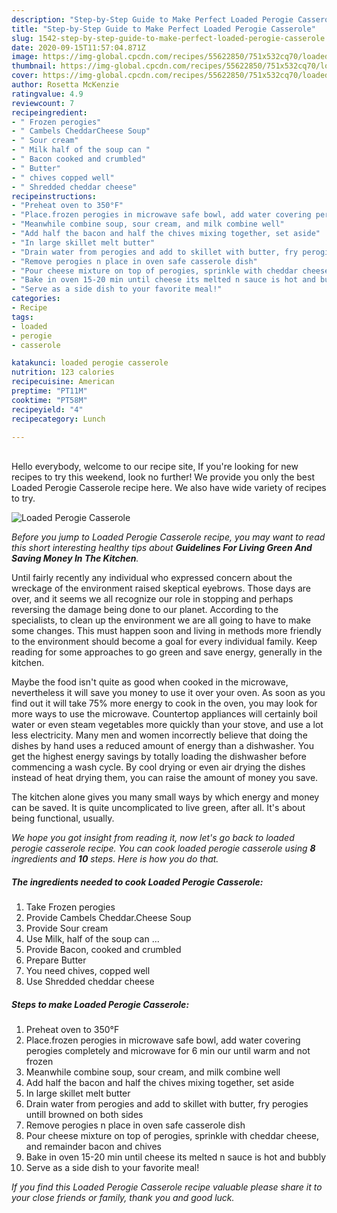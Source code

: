 ```yaml
---
description: "Step-by-Step Guide to Make Perfect Loaded Perogie Casserole"
title: "Step-by-Step Guide to Make Perfect Loaded Perogie Casserole"
slug: 1542-step-by-step-guide-to-make-perfect-loaded-perogie-casserole
date: 2020-09-15T11:57:04.871Z
image: https://img-global.cpcdn.com/recipes/55622850/751x532cq70/loaded-perogie-casserole-recipe-main-photo.jpg
thumbnail: https://img-global.cpcdn.com/recipes/55622850/751x532cq70/loaded-perogie-casserole-recipe-main-photo.jpg
cover: https://img-global.cpcdn.com/recipes/55622850/751x532cq70/loaded-perogie-casserole-recipe-main-photo.jpg
author: Rosetta McKenzie
ratingvalue: 4.9
reviewcount: 7
recipeingredient:
- " Frozen perogies"
- " Cambels CheddarCheese Soup"
- " Sour cream"
- " Milk half of the soup can "
- " Bacon cooked and crumbled"
- " Butter"
- " chives copped well"
- " Shredded cheddar cheese"
recipeinstructions:
- "Preheat oven to 350°F"
- "Place.frozen perogies in microwave safe bowl, add water covering perogies completely and microwave for 6 min our until warm and not frozen"
- "Meanwhile combine soup, sour cream, and milk combine well"
- "Add half the bacon and half the chives mixing together, set aside"
- "In large skillet melt butter"
- "Drain water from perogies and add to skillet with butter, fry perogies untill browned on both sides"
- "Remove perogies n place in oven safe casserole dish"
- "Pour cheese mixture on top of perogies, sprinkle with cheddar cheese, and remainder bacon and chives"
- "Bake in oven 15-20 min until cheese its melted n sauce is hot and bubbly"
- "Serve as a side dish to your favorite meal!"
categories:
- Recipe
tags:
- loaded
- perogie
- casserole

katakunci: loaded perogie casserole 
nutrition: 123 calories
recipecuisine: American
preptime: "PT11M"
cooktime: "PT58M"
recipeyield: "4"
recipecategory: Lunch

---
```

<br>
Hello everybody, welcome to our recipe site, If you're looking for new recipes to try this weekend, look no further! We provide you only the best Loaded Perogie Casserole recipe here. We also have wide variety of recipes to try.
<br>


![Loaded Perogie Casserole](https://img-global.cpcdn.com/recipes/55622850/751x532cq70/loaded-perogie-casserole-recipe-main-photo.jpg)

<i>Before you jump to Loaded Perogie Casserole recipe, you may want to read this short interesting healthy tips about 
<strong>Guidelines For Living Green And Saving Money In The Kitchen</strong>.</i>
</br>

Until fairly recently any individual who expressed concern about the wreckage of the environment raised skeptical eyebrows. Those days are over, and it seems we all recognize our role in stopping and perhaps reversing the damage being done to our planet. According to the specialists, to clean up the environment we are all going to have to make some changes. This must happen soon and living in methods more friendly to the environment should become a goal for every individual family. Keep reading for some approaches to go green and save energy, generally in the kitchen.

Maybe the food isn't quite as good when cooked in the microwave, nevertheless it will save you money to use it over your oven. As soon as you find out it will take 75% more energy to cook in the oven, you may look for more ways to use the microwave. Countertop appliances will certainly boil water or even steam vegetables more quickly than your stove, and use a lot less electricity. Many men and women incorrectly believe that doing the dishes by hand uses a reduced amount of energy than a dishwasher. You get the highest energy savings by totally loading the dishwasher before commencing a wash cycle. By cool drying or even air drying the dishes instead of heat drying them, you can raise the amount of money you save.

The kitchen alone gives you many small ways by which energy and money can be saved. It is quite uncomplicated to live green, after all. It's about being functional, usually.


<i>We hope you got insight from reading it, now let's go back to loaded perogie casserole recipe. You can cook loaded perogie casserole using <strong>8</strong> ingredients and <strong>10</strong> steps. Here is how you do that.
</i>

##### The ingredients needed to cook Loaded Perogie Casserole:

1. Take  Frozen perogies
1. Provide  Cambels Cheddar.Cheese Soup
1. Provide  Sour cream
1. Use  Milk, half of the soup can ...
1. Provide  Bacon, cooked and crumbled
1. Prepare  Butter
1. You need  chives, copped well
1. Use  Shredded cheddar cheese


##### Steps to make Loaded Perogie Casserole:

1. Preheat oven to 350°F
1. Place.frozen perogies in microwave safe bowl, add water covering perogies completely and microwave for 6 min our until warm and not frozen
1. Meanwhile combine soup, sour cream, and milk combine well
1. Add half the bacon and half the chives mixing together, set aside
1. In large skillet melt butter
1. Drain water from perogies and add to skillet with butter, fry perogies untill browned on both sides
1. Remove perogies n place in oven safe casserole dish
1. Pour cheese mixture on top of perogies, sprinkle with cheddar cheese, and remainder bacon and chives
1. Bake in oven 15-20 min until cheese its melted n sauce is hot and bubbly
1. Serve as a side dish to your favorite meal!


<i>If you find this Loaded Perogie Casserole recipe valuable please share it to your close friends or family, thank you and good luck.</i>
